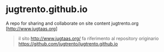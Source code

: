 jugtrento.github.io
===================

A repo for sharing and collaborate on site content jugtrento.org [http://www.jugtaas.org]

> il sito http://www.jugtaas.org/ fa riferimento al repository originario https://github.com/jugtrento/jugtrento.github.io
